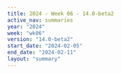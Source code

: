 ```yaml
---
title: 2024 - Week 06 - 14.0-beta2
active_nav: summaries
year: "2024"
week: "wk06"
version: "14.0-beta2"
start_date: "2024-02-05"
end_date: "2024-02-11"
layout: "summary"
---
```

